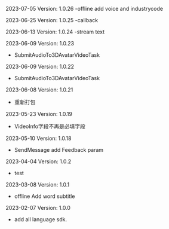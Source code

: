 2023-07-05 Version: 1.0.26
-offline add voice and industrycode

2023-06-25 Version: 1.0.25
-callback

2023-06-13 Version: 1.0.24
-stream text

2023-06-09 Version: 1.0.23
- SubmitAudioTo3DAvatarVideoTask

2023-06-09 Version: 1.0.22
- SubmitAudioTo3DAvatarVideoTask

2023-06-08 Version: 1.0.21
- 重新打包

2023-05-23 Version: 1.0.19
- VideoInfo字段不再是必填字段

2023-05-10 Version: 1.0.18
- SendMessage add Feedback param

2023-04-04 Version: 1.0.2
- test

2023-03-08 Version: 1.0.1
- offline Add word subtitle

2023-02-07 Version: 1.0.0
- add all language sdk.

